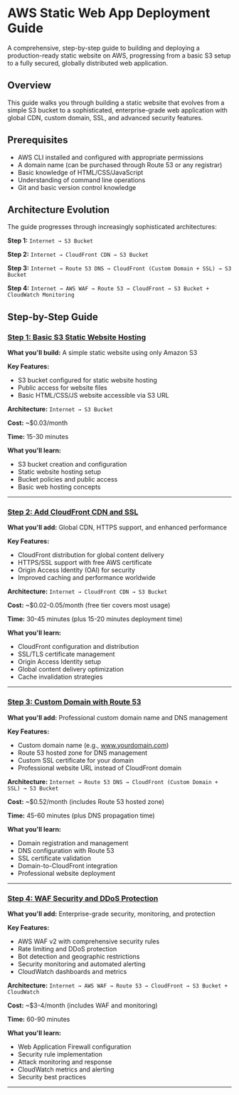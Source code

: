 # AWS Static Web App Deployment Guide

A comprehensive, step-by-step guide to building and deploying a production-ready static website on AWS, progressing from a basic S3 setup to a fully secured, globally distributed web application.

## Overview

This guide walks you through building a static website that evolves from a simple S3 bucket to a sophisticated, enterprise-grade web application with global CDN, custom domain, SSL, and advanced security features.

## Prerequisites

- AWS CLI installed and configured with appropriate permissions
- A domain name (can be purchased through Route 53 or any registrar)
- Basic knowledge of HTML/CSS/JavaScript
- Understanding of command line operations
- Git and basic version control knowledge

## Architecture Evolution

The guide progresses through increasingly sophisticated architectures:

**Step 1:** `Internet → S3 Bucket`

**Step 2:** `Internet → CloudFront CDN → S3 Bucket`  

**Step 3:** `Internet → Route 53 DNS → CloudFront (Custom Domain + SSL) → S3 Bucket`

**Step 4:** `Internet → AWS WAF → Route 53 → CloudFront → S3 Bucket + CloudWatch Monitoring`

## Step-by-Step Guide

### [Step 1: Basic S3 Static Website Hosting](./01_basic-S3-website-hosting/)

**What you'll build:** A simple static website using only Amazon S3

**Key Features:**
- S3 bucket configured for static website hosting
- Public access for website files  
- Basic HTML/CSS/JS website accessible via S3 URL

**Architecture:** `Internet → S3 Bucket`

**Cost:** ~$0.03/month

**Time:** 15-30 minutes

**What you'll learn:**
- S3 bucket creation and configuration
- Static website hosting setup
- Bucket policies and public access
- Basic web hosting concepts

---
### [Step 2: Add CloudFront CDN and SSL](./02_cdn-and-ssl/)

**What you'll add:** Global CDN, HTTPS support, and enhanced performance

**Key Features:**
- CloudFront distribution for global content delivery
- HTTPS/SSL support with free AWS certificate
- Origin Access Identity (OAI) for security
- Improved caching and performance worldwide

**Architecture:** `Internet → CloudFront CDN → S3 Bucket`

**Cost:** ~$0.02-0.05/month (free tier covers most usage)

**Time:** 30-45 minutes (plus 15-20 minutes deployment time)

**What you'll learn:**
- CloudFront configuration and distribution
- SSL/TLS certificate management
- Origin Access Identity setup
- Global content delivery optimization
- Cache invalidation strategies

---

### [Step 3: Custom Domain with Route 53](./03_route-53/)

**What you'll add:** Professional custom domain name and DNS management

**Key Features:**
- Custom domain name (e.g., www.yourdomain.com)
- Route 53 hosted zone for DNS management
- Custom SSL certificate for your domain
- Professional website URL instead of CloudFront domain

**Architecture:** `Internet → Route 53 DNS → CloudFront (Custom Domain + SSL) → S3 Bucket`

**Cost:** ~$0.52/month (includes Route 53 hosted zone)

**Time:** 45-60 minutes (plus DNS propagation time)

**What you'll learn:**
- Domain registration and management
- DNS configuration with Route 53
- SSL certificate validation
- Domain-to-CloudFront integration
- Professional website deployment

---

### [Step 4: WAF Security and DDoS Protection](./04_waf/)

**What you'll add:** Enterprise-grade security, monitoring, and protection

**Key Features:**
- AWS WAF v2 with comprehensive security rules
- Rate limiting and DDoS protection  
- Bot detection and geographic restrictions
- Security monitoring and automated alerting
- CloudWatch dashboards and metrics

**Architecture:** `Internet → AWS WAF → Route 53 → CloudFront → S3 Bucket + CloudWatch`

**Cost:** ~$3-4/month (includes WAF and monitoring)

**Time:** 60-90 minutes

**What you'll learn:**
- Web Application Firewall configuration
- Security rule implementation
- Attack monitoring and response
- CloudWatch metrics and alerting
- Security best practices

---